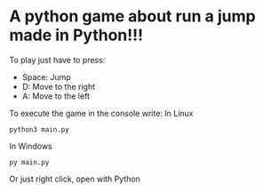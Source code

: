 # A python game about run a jump made in Python!!!
To play just have to press:
* Space: Jump
* D: Move to the right
* A: Move to the left

To execute the game in the console write: 
In Linux
``` console
python3 main.py
```
In Windows
``` console
py main.py
```
Or just right click, open with Python
